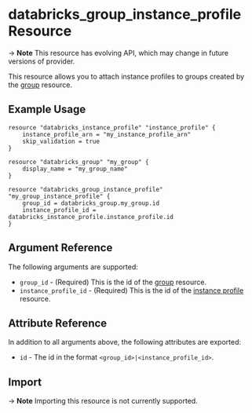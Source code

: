 # databricks_group_instance_profile Resource

-> **Note** This resource has evolving API, which may change in future versions of provider.

This resource allows you to attach instance profiles to groups created by the [group](group.md) resource.

## Example Usage

```hcl
resource "databricks_instance_profile" "instance_profile" {
    instance_profile_arn = "my_instance_profile_arn"
    skip_validation = true
}

resource "databricks_group" "my_group" {
    display_name = "my_group_name"
}

resource "databricks_group_instance_profile" "my_group_instance_profile" {
    group_id = databricks_group.my_group.id
    instance_profile_id = databricks_instance_profile.instance_profile.id
}
```
## Argument Reference

The following arguments are supported:

* `group_id` - (Required) This is the id of the [group](group.md) resource.
* `instance_profile_id` -  (Required) This is the id of the [instance profile](instance_profile.md) resource.

## Attribute Reference

In addition to all arguments above, the following attributes are exported:

*  `id` - The id in the format `<group_id>|<instance_profile_id>`.

## Import

-> **Note** Importing this resource is not currently supported.
